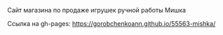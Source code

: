 Сайт магазина по продаже игрушек ручной работы Мишка

Ссылка на gh-pages: https://gorobchenkoann.github.io/55563-mishka/

